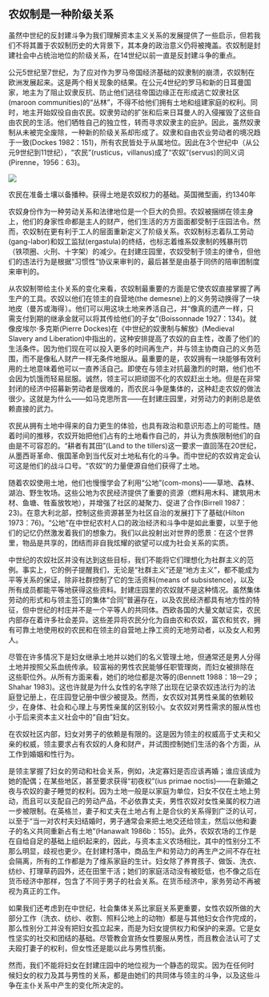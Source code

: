  

## 农奴制是一种阶级关系

虽然中世纪的反封建斗争为我们理解资本主义关系的发展提供了一些启示，但若我们不将其置于农奴制历史的大背景下，其本身的政治意义仍将被掩盖。农奴制是封建社会中占统治地位的阶级关系，在14世纪以前一直是反封建斗争的重点。

公元5世纪至7世纪，为了应对作为罗马帝国经济基础的奴隶制的崩溃，农奴制在欧洲发展起来。这是两个相关现象的结果。在公元4世纪的罗马和新的日耳曼国家，地主为了阻止奴隶反抗、防止他们逃往帝国边缘正在形成逃亡奴隶社区(maroon communities)的“丛林”，不得不给他们拥有土地和组建家庭的权利。![在公元300年左右占领高卢的巴高达人是逃亡奴隶社区的最佳例子(Dockes 1982：87)。他们的故事值得铭记。这些人是自由的农民和奴隶，罗马帝国王位竞争者之间的小规模冲突让他们吃苦受罪。他们恼羞成怒，带着农具和偷来的马匹，成群结队地四处游荡［因此他们的名字叫“战士队”(band of fighters，Randers-Pehrson 1983：26)］。城镇居民加入了他们的行列。他们组成了自治社区，在那里他们铸造了印有“希望”的硬币，选举了领袖，并建立了司法制度。惜败于马克西米利安皇帝（与戴克里先皇帝共治罗马帝国）后，他们转而进行“游击”战争。他们在5世纪卷土重来，全面发力，成为屡次军事行动的目标。公元407年，他们是一场“凶猛的起义”(ferocious insurrection)的主角。君士坦丁大帝在阿莫里卡（Armorica，如今的布列塔尼）之战中击败了他们（同上：124）。在这里，“反叛的奴隶和农民（已经）建立了一个自治的‘国家’组织，驱逐罗马官员，没收地主财产，将奴隶主降为奴隶，并（组织了）司法系统和一支军队”(Dockes 1982：87)。尽管罗马军队曾多次试图镇压他们，但巴高达人从未被完全击败。为了制服他们，罗马皇帝不得不与蛮族入侵者的部落勾结。君士坦丁从西班牙召回了西哥特人，慷慨地给他们提供高卢的土地，希望他们能控制住巴高达人。甚至匈人也被招募来追杀他们(Renders-Pehrson 1983：189)。但我们发现巴高达人又与西哥特人和阿兰人一起对抗向前不断逼近的匈人王阿提拉。](data:image/gif;base64,iVBORw0KGgoAAAANSUhEUgAAAAEAAAABCAYAAAAfFcSJAAAADUlEQVQImWNgYGBgAAAABQABh6FO1AAAAABJRU5ErkJggg==)同时，地主开始奴役自由农民。奴隶劳动的扩张和后来日耳曼人的入侵摧毁了这些自由农民的生活。他们牺牲自己的独立性，转而寻求奴隶主的庇护。因此，虽然奴隶制从未被完全废除，一种新的阶级关系却形成了。奴隶和自由农业劳动者的境况趋于一致(Dockes 1982：151)，所有农民皆处于从属地位。因此在3个世纪中（从公元9世纪到11世纪），“农民”(rusticus，villanus)成了“农奴”(servus)的同义词(Pirenne，1956：63)。

![](epub/凯列班与女巫%20妇女、身体与原始积累%20([意]西尔维娅·费代里奇)%20(Z-Library)/images/9c6c55d6f638a6ec1e2f24445a5f0433.jpeg)

农民在准备土壤以备播种。获得土地是农奴权力的基础。英国微型画，约1340年

农奴身份作为一种劳动关系和法律地位是一个巨大的负担。农奴被捆绑在领主身上，他们的身家性命都是主人的财产，他们生活的方方面面都受制于庄园法令。然而，农奴制在更有利于工人的层面重新定义了阶级关系。农奴制标志着队工劳动(gang-labor)和奴工监狱(ergastula)![奴工监狱(ergastula)是罗马庄园中奴隶的住所。这是 “地下监狱”，里面的奴隶戴着铁链睡觉；据一位同时代的地主描述，它们的窗户很高，奴隶无法够到(Dockes 1982：69)。在罗马人征服的地区，它们“几乎随处可见”，“那里的奴隶人数远远超过自由人”（同上：208）。意大利刑事司法词汇中仍在使用ergastolo这个词表示“无期徒刑”。](data:image/gif;base64,iVBORw0KGgoAAAANSUhEUgAAAAEAAAABCAYAAAAfFcSJAAAADUlEQVQImWNgYGBgAAAABQABh6FO1AAAAABJRU5ErkJggg==)的终结，也标志着维系奴隶制的残暴刑罚（铁项圈、火刑、十字架）的减少。在封建庄园里，农奴受制于领主的律令，但他们的违法行为是根据“习惯性”协议来审判的，最后甚至是由基于同侪的陪审团制度来审判的。

从农奴制带给主仆关系的变化来看，农奴制最重要的方面是它使农奴直接掌握了再生产的工具。农奴以他们在领主的自营地(the demesne)上的义务劳动换得了一块地皮（曼苏或海得![面积单位，曼苏(mansus)大致和海得(hide)相当，1海得通常相当于约0.5平方千米。——编者注](data:image/gif;base64,iVBORw0KGgoAAAANSUhEUgAAAAEAAAABCAYAAAAfFcSJAAAADUlEQVQImWNgYGBgAAAABQABh6FO1AAAAABJRU5ErkJggg==)）。他们可以用这块土地来养活自己，并“像真的遗产一样，只需支付到期的继承金就可以将其传给他们的子女”(Boissonnade 1927：134)。就像皮埃尔·多克斯(Pierre Dockes)在《中世纪的奴隶制与解放》(Medieval Slavery and Liberation)中指出的，这种安排提高了农奴的自主性，改善了他们的生活条件。因为他们现在可以投入更多的时间再生产，并与领主协商自己的义务范围，而不是像私人财产一样无条件地服从。最重要的是，农奴拥有一块能够有效利用的土地意味着他可以一直养活自己。即使在与领主对抗最激烈的时期，他们也不会因为饥饿而轻易屈服。诚然，领主可以把顽固不化的农奴赶出土地。但是在非常封闭的经济中招募新劳动者是很难的，而农民斗争是集体的，这种赶走农奴的做法很少。这就是为什么——如马克思所言——在封建庄园里，对劳动力的剥削总是依赖直接的武力。![这是马克思在《资本论》第三卷中比较农奴经济与奴隶经济和资本主义经济时写的。“劳动者（自给自足的农奴）在多大的程度上能够得到一个超过他自己的必不可少的生存资料的余额……取决于他的劳动时间是按什么比例划分为为自己劳动的时间和为地主从事徭役劳动的时间的……在这些条件下，要能够从小农身上为名义上的地主榨取剩余劳动，只能通过超经济强制，而不管这种强制采取什么形式。”(Marx 1909，Vol. III：917—918)](data:image/gif;base64,iVBORw0KGgoAAAANSUhEUgAAAAEAAAABCAYAAAAfFcSJAAAADUlEQVQImWNgYGBgAAAABQABh6FO1AAAAABJRU5ErkJggg==)

农民从拥有土地中得来的自力更生的体验，也具有政治和意识形态上的可能性。随着时间的推移，农奴开始把他们占有的土地看作自己的，并认为贵族限制他们的自由是不可容忍的。“耕者有其田”(Land to the tillers)这一要求一直回荡在20世纪，从墨西哥革命、俄国革命到当代反对土地私有化的斗争。而中世纪的农奴肯定会认可这是他们的战斗口号。“农奴”的力量便源自他们获得了土地。

随着农奴使用土地，他们也慢慢学会了利用“公地”(com-mons)——草地、森林、湖泊、野生牧场。这些公地为农民经济提供了重要的资源（燃料用木料、建筑用木材、鱼塘、牲畜放牧地），并增强了社区的凝聚力、促进了合作(Birrell 1987：23)。在意大利北部，控制这些资源甚至为社区自治的发展打下了基础(Hilton 1973：76)。“公地”在中世纪农村人口的政治经济和斗争中是如此重要，以至于他们的记忆仍然激发着我们的想象力。我们以此投射出对世界的愿景：在这个世界里，物品是共享的，团结而非自我炫耀的欲望可以成为社会关系的实质。![关于公地和共同权利在英格兰的重要性的讨论，见Joan Thirsk(1964)、Jean Birrell(1987)和J. M. Neeson(1993)。生态运动和生态女权主义运动赋予了公地以新的政治意义。关于生态女权主义对公地在妇女生活经济中的重要性的看法，见Vandana Shiva(1989)。](data:image/gif;base64,iVBORw0KGgoAAAANSUhEUgAAAAEAAAABCAYAAAAfFcSJAAAADUlEQVQImWNgYGBgAAAABQABh6FO1AAAAABJRU5ErkJggg==)

中世纪的农奴社区并没有达到这些目标，我们不能将它们理想化为社群主义的范例。事实上，它的例子提醒我们，无论是“社群主义”还是“地方主义”，都不能成为平等关系的保证，除非社群控制了它的生活资料(means of subsistence)，以及所有成员都能平等地获得这些资料。封建庄园里的农奴就不是这种情况。虽然集体劳动的形式和与领主签订的集体“合同”普遍存在，以及农民经济都具有地方性的特征，但中世纪的村庄并不是一个平等人的共同体。西欧各国的大量文献证实，农民内部存在着许多社会差异。这些差异将农民分化为自由农和农奴，富农和贫农，拥有可靠土地使用权的农民和在领主的自营地上挣工资的无地劳动者，以及女人和男人。![关于欧洲农民社会阶层的讨论，见R. Hilton(1985：116—117，141—151)和J. Z. Titow(1969：56—59)。个人自由和租佃自由的区别尤为重要。前者意味着农民不是农奴，尽管他/她可能仍有义务提供劳役。后者意味着农民拥有土地但并不附带农奴义务的“负担”。实际上，这两者往往是重合的，但折现劳役的变革后这种情况开始发生变化，因为自由农民为了增加自己的财产，开始持有附带了农奴负担的土地。因此，“我们确实发现具有自由人(liberi)身份的农民持有隶农土地，我们也确实发现隶农(villani，nativi)持有自由保有的土地，即便这两种情况都很少发生，而且都是不受欢迎的”(Titow 1969：56—57)。](data:image/gif;base64,iVBORw0KGgoAAAANSUhEUgAAAAEAAAABCAYAAAAfFcSJAAAADUlEQVQImWNgYGBgAAAABQABh6FO1AAAAABJRU5ErkJggg==)

尽管在许多情况下是妇女继承土地并以她们的名义管理土地，但通常还是男人分得土地并按照父系血统传承。![芭芭拉·哈娜沃特调查了15世纪英格兰基布沃思(Kibworth)地区的遗嘱，发现“在41%的遗嘱中男子偏爱成年儿子，而将财产留给妻子一人或有儿子的妻子的比例是29%”(Hanawalt 1986b：155)。](data:image/gif;base64,iVBORw0KGgoAAAANSUhEUgAAAAEAAAABCAYAAAAfFcSJAAAADUlEQVQImWNgYGBgAAAABQABh6FO1AAAAABJRU5ErkJggg==)较富裕的男性农民能够任职管理岗，而妇女被排除在这些职位外。从所有方面来看，她们的地位都是次等的(Bennett 1988：18—29；Shahar 1983)。这也许就是为什么女性的名字除了出现在记录农奴违法行为的法庭登记册上，在庄园登记册中很少被提及。然而，女农奴对其男性亲属的依赖较少，在身体、社会和心理上与男性亲属的区别较小。女农奴对男性需求的服从性也小于后来资本主义社会中的“自由”妇女。

在农奴社区内部，妇女对男子的依赖是有限的。这是因为领主的权威高于丈夫和父亲的权威，领主要求占有农奴的人身和财产，并试图控制她们生活的各个方面，从工作到婚姻和性行为。

是领主掌握了妇女的劳动和社会关系，例如，决定寡妇是否应该再婚；谁应该成为她的配偶；在某些地区，甚至要求获得“初夜权”(ius primae noctis)——在新婚之夜与农奴的妻子睡觉的权利。因为土地一般是以家庭为单位，妇女不仅在土地上劳动，而且可以支配自己的劳动产品，不必依靠丈夫，男性农奴对女性亲属的权力进一步被限制。在英格兰，妻子和丈夫在土地占有上是合伙的关系得到广泛的认可，以至于“当一对农村夫妇结婚时，男子通常会来把土地交还给领主，然后以他和妻子的名义共同重新占有土地”(Hanawalt 1986b：155)。![哈娜沃特认为中世纪农民的婚姻是一种“伙伴关系”。“庄园法庭中的土地交易表明了夫妻之间更多是一种共同的责任和决策……丈夫和妻子都出现在为子女购买或租赁土地的记录中。”(Hanawalt 1986b：16)关于妇女对农业劳动的贡献和对其剩余产品的控制，也可参见Shahar(1983：239—242)。关于妇女未经法律允许的对家庭的贡献，见B. Hanawalt(1986b：12)。在英格兰，“非法拾荒是妇女为家庭获得额外粮食的最常见方式”（同上）。](data:image/gif;base64,iVBORw0KGgoAAAANSUhEUgAAAAEAAAABCAYAAAAfFcSJAAAADUlEQVQImWNgYGBgAAAABQABh6FO1AAAAABJRU5ErkJggg==)此外，农奴农场的工作是在自给自足的基础上组织起来的，因此，与资本主义农场相比，其中的性别分工不那么明显，歧视也更少。在封建村落中，商品生产和劳动力的再生产之间不存在社会隔离，所有的工作都是为了维系家庭的生计。妇女除了养育孩子、做饭、洗衣、纺纱、打理草药园外，还在田里干活；她们的家庭活动没有被贬低，也不像之后在货币经济中那样，包含了不同于男子的社会关系。在货币经济中，家务劳动不再被视为真正的工作。

如果我们还考虑到在中世纪，社会集体关系比家庭关系更重要，女性农奴所做的大部分工作（洗衣、纺纱、收割、照料公地上的动物）都是与其他妇女合作完成的，那么性别分工并没有把妇女孤立起来，而是为妇女提供权力和保护的来源。它是女性坚实的社交和团结的基础。尽管教会宣扬女性要服从男性，而且教会法认可了丈夫殴打妻子的权利，但女性还是能以此与男性抗衡。

然而，我们不能将妇女在封建庄园中的地位视为一个静态的现实。![近年来，新一代女权主义历史学家就中世纪妇女问题做了一些其他方面的优秀研究。这里，我们可以看到这些研究的局限性。可以理解，这个领域的经验轮廓仍在重建中，研究者要提出综合性的观点是困难的。这导致人们倾向描述性分析，侧重于妇女社会生活的主要类别：“母亲”“工人”“农村妇女”“城市妇女”。这些分类似乎常常脱离了社会、经济变化以及社会斗争。](data:image/gif;base64,iVBORw0KGgoAAAANSUhEUgAAAAEAAAABCAYAAAAfFcSJAAAADUlEQVQImWNgYGBgAAAABQABh6FO1AAAAABJRU5ErkJggg==)因为在任何时候妇女的权力及其与男性的关系，都是由她们的共同体与领主的斗争，以及这些斗争在主仆关系中产生的变化所决定的。